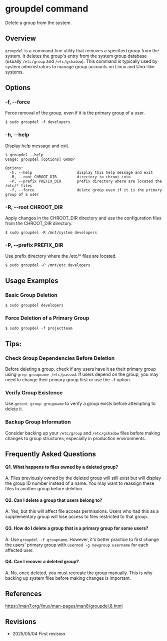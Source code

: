 # groupdel command

Delete a group from the system.

## Overview

`groupdel` is a command-line utility that removes a specified group from the system. It deletes the group's entry from the system group database (usually `/etc/group` and `/etc/gshadow`). This command is typically used by system administrators to manage group accounts on Linux and Unix-like systems.

## Options

### **-f, --force**

Force removal of the group, even if it is the primary group of a user.

```console
$ sudo groupdel -f developers
```

### **-h, --help**

Display help message and exit.

```console
$ groupdel --help
Usage: groupdel [options] GROUP

Options:
  -h, --help                    display this help message and exit
  -R, --root CHROOT_DIR         directory to chroot into
  -P, --prefix PREFIX_DIR       prefix directory where are located the /etc/* files
  -f, --force                   delete group even if it is the primary group of a user

```

### **-R, --root CHROOT_DIR**

Apply changes in the CHROOT_DIR directory and use the configuration files from the CHROOT_DIR directory.

```console
$ sudo groupdel -R /mnt/system developers
```

### **-P, --prefix PREFIX_DIR**

Use prefix directory where the /etc/* files are located.

```console
$ sudo groupdel -P /mnt/etc developers
```

## Usage Examples

### Basic Group Deletion

```console
$ sudo groupdel developers
```

### Force Deletion of a Primary Group

```console
$ sudo groupdel -f projectteam
```

## Tips:

### Check Group Dependencies Before Deletion

Before deleting a group, check if any users have it as their primary group using `grep groupname /etc/passwd`. If users depend on the group, you may need to change their primary group first or use the `-f` option.

### Verify Group Existence

Use `getent group groupname` to verify a group exists before attempting to delete it.

### Backup Group Information

Consider backing up your `/etc/group` and `/etc/gshadow` files before making changes to group structures, especially in production environments.

## Frequently Asked Questions

#### Q1. What happens to files owned by a deleted group?
A. Files previously owned by the deleted group will still exist but will display the group ID number instead of a name. You may want to reassign these files to another group before deletion.

#### Q2. Can I delete a group that users belong to?
A. Yes, but this will affect file access permissions. Users who had this as a supplementary group will lose access to files restricted to that group.

#### Q3. How do I delete a group that is a primary group for some users?
A. Use `groupdel -f groupname`. However, it's better practice to first change the users' primary group with `usermod -g newgroup username` for each affected user.

#### Q4. Can I recover a deleted group?
A. No, once deleted, you must recreate the group manually. This is why backing up system files before making changes is important.

## References

https://man7.org/linux/man-pages/man8/groupdel.8.html

## Revisions

- 2025/05/04 First revision